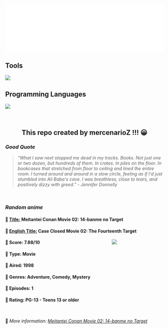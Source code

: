 
<img src="svg/nai.svg" />

<p>
  <h2>Tools</h2>
  <a href="https://skillicons.dev">
    <img src="https://skillicons.dev/icons?i=git,bash,vim,ubuntu,tensorflow,pytorch,docker,raspberrypi" />
  </a>

  <br />

  <h2>Programming Languages</h2>

  <a href="https://skillicons.dev">
    <img src="https://skillicons.dev/icons?i=python,c,cpp" />
  </a>
</p>

<br />

<h2 align="center">This repo created by mercenarioZ !!! 😀</h2>
<h3><i>Good Quote</i></h3>

<blockquote>
<i>
“What I saw next stopped me dead in my tracks. Books. Not just one or two dozen, but hundreds of them. In crates. In piles on the floor. In bookcases that stretched from floor to ceiling and lined the entire room. I turned around and around in a slow circle, feeling as if I'd just stumbled into Ali Baba's cave. I was breathless, close to tears, and positively dizzy with greed.” - Jennifer Donnelly
</i>
</blockquote>

<br />

<h3><i>Random anime</i></h3>

<h4>
  <strong>🥭 <u>Title:</u></strong> Meitantei Conan Movie 02: 14-banme no Target
</h4>

<h4>🌿 <u>English Title:</u> Case Closed Movie 02: The Fourteenth Target</h4>

<img align="right" width="165" src=https://cdn.myanimelist.net/images/anime/1900/94316.jpg />

<h4>🌱 Score: 7.88/10</h4>

<h4>🌲 Type: Movie</h4>

<h4>🌴 Aired: 1998</h4>

<h4>🌵 Genres: Adventure, Comedy, Mystery</h4>

<h4>🥑 Episodes: 1</h4>

<h4>🍏 Rating: PG-13 - Teens 13 or older</h4>

<br />

🍂 *More information: [Meitantei Conan Movie 02: 14-banme no Target](https://myanimelist.net/anime/780/Meitantei_Conan_Movie_02__14-banme_no_Target)*
    